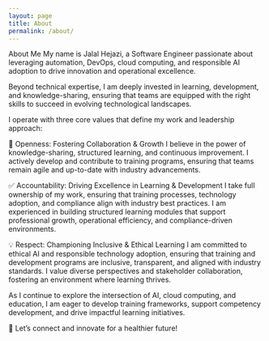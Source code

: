 ```yaml
---
layout: page
title: About
permalink: /about/
---
```


About Me
My name is Jalal Hejazi, a Software Engineer passionate about leveraging automation, DevOps, cloud computing, and responsible AI adoption to drive innovation and operational excellence.

Beyond technical expertise, I am deeply invested in learning, development, and knowledge-sharing, ensuring that teams are equipped with the right skills to succeed in evolving technological landscapes.

I operate with three core values that define my work and leadership approach:

🤝 Openness: Fostering Collaboration & Growth
I believe in the power of knowledge-sharing, structured learning, and continuous improvement. I actively develop and contribute to training programs, ensuring that teams remain agile and up-to-date with industry advancements.

✅ Accountability: Driving Excellence in Learning & Development
I take full ownership of my work, ensuring that training processes, technology adoption, and compliance align with industry best practices. I am experienced in building structured learning modules that support professional growth, operational efficiency, and compliance-driven environments.

💡 Respect: Championing Inclusive & Ethical Learning
I am committed to ethical AI and responsible technology adoption, ensuring that training and development programs are inclusive, transparent, and aligned with industry standards. I value diverse perspectives and stakeholder collaboration, fostering an environment where learning thrives.

As I continue to explore the intersection of AI, cloud computing, and education, I am eager to develop training frameworks, support competency development, and drive impactful learning initiatives.

📩 Let’s connect and innovate for a healthier future!
